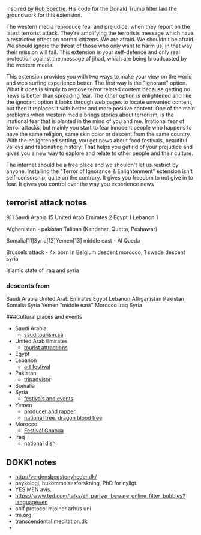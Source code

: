 inspired by [Rob Spectre](http://brooklynhacker.com). His code for the Donald Trump filter laid the groundwork for this extension.

The western media reproduce fear and prejudice, when they report on the latest terrorist attack. They're amplifying the terrorists message which have a restrictive effect on normal citizens. We are afraid. We shouldn't be afraid. We should ignore the threat of those who only want to harm us, in that way their mission will fail. This extension is your self-defence and only real protection against the message of jihad, which are being broadcasted by the western media. 

This extension provides you with two ways to make your view on the world and web surfing experience better. The first way is the "ignorant" option. What it does is simply to remove terror related content because getting no news is better than spreading fear. 
The other option is enlightened and like the ignorant option it looks through web pages to locate unwanted content, but then it replaces it with better and more positive content. One of the main problems when western media brings stories about terrorism, is the irrational fear that is planted in the mind of you and me. Irrational fear of terror attacks, but mainly you start to fear innocent people who happens to have the same religion, same skin color or descent from the same country. With the enlightened setting, you get news about food festivals, beautiful valleys and fascinating history. That helps you get rid of your prejudice and gives you a new way to explore and relate to other people and their culture. 

The internet should be a free place and we shouldn't let us restrict by anyone. Installing the "Terror of Ignorance & Enlightenment" extension isn't self-censorship, quite on the contrary. It gives you freedom to not give in to fear. It gives you control over the way you experience news




## terrorist attack notes
911 
Saudi Arabia	15
United Arab Emirates	2
Egypt	1
Lebanon	1

Afghanistan - pakistan Taliban (Kandahar, Quetta, Peshawar)

Somalia[11]Syria[12]Yemen[13] middle east - Al Qaeda

Brussels attack - 4x born in Belgium descent morocco, 1 swede descent syria

Islamic state of iraq and syria 

### descents from
Saudi Arabia
United Arab Emirates
Egypt 
Lebanon
Afhganistan
Pakistan
Somalia 
Syria
Yemen 
"middle east"
Morocco
Iraq
Syria


###Cultural places and events
* Saudi Arabia
	* [sauditourism.sa](http://sauditourism.sa/en/Events/Pages/Janadriah.aspx)
* United Arab Emirates
	* [tourist attractions](http://www.planetware.com/tourist-attractions/united-arab-emirates-uae.htm)
* Egypt 
* Lebanon
	* [art festival](http://www.beiteddine.org/)
* Pakistan
	* [tripadvisor](https://www.tripadvisor.dk/Attractions-g659499-Activities-Afghanistan.html)
* Somalia 
* Syria
	* [festivals and events](http://www.iexplore.com/articles/travel-guides/middle-east/syria/festivals-and-events)
* Yemen 
	* [producer and rapper](https://en.wikipedia.org/wiki/Hagage_%22AJ%22_Masaed)
	* [national tree. dragon blood tree](http://photography.nationalgeographic.com/photography/photo-of-the-day/socotra-island-ngpc2015/)
* Morocco
	* [Festival Gnaoua](https://www.tripadvisor.co.uk/Attraction_Review-g298349-d2034932-Reviews-Festival_Gnaoua-Essaouira_Marrakech_Tensift_El_Haouz_Region.html)
* Iraq
	* [national dish](https://en.wikipedia.org/wiki/Masgouf)


## DOKK1 notes
* http://verdensbedstenyheder.dk/
* psykologi, hukommelsesforskning, PhD for nyligt.
* YES MEN avis.
* https://www.ted.com/talks/eli_pariser_beware_online_filter_bubbles?language=en
* ohif protocol mjolner arhus uni
* tm.org
* transcendental.meditation.dk
* 

